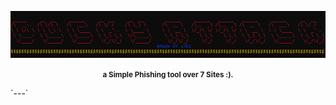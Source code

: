 ![Img](https://raw.githubusercontent.com/u7k1/DuckyAttack/main/img.png?token=GHSAT0AAAAAACHAM7ZRTKPM27GQHJVV32KGZHRH2YA)
<p align="center"><b><small>a Simple Phishing tool over 7 Sites :).</small></b></p>
`---`

